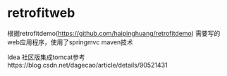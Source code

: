 # retrofitweb
根据retrofitdemo(https://github.com/haipinghuang/retrofitdemo) 需要写的web应用程序，使用了springmvc maven技术

Idea 社区版集成tomcat参考https://blog.csdn.net/dagecao/article/details/90521431
